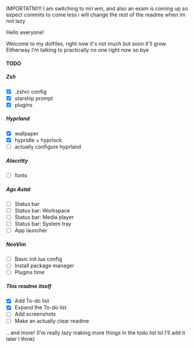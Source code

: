 IMPORTATN!!!!
I am switching to niri wm, and also an exam is coming up so expect commits to come less
i will change the rest of the readme when im not lazy


Hello everyone!

Welcome to my dotfiles, right now it's not much but soon it'll grow.
Eitherway I'm talking to practically no one right now so bye

#### TODO
##### Zsh
 - [x] .zshrc config
 - [x] starship prompt
 - [x] plugins
##### Hyprland
 - [x] wallpaper
 - [x] hypridle + hyprlock
 - [ ] actually configure hyprland
##### Alacritty
 - [ ] fonts
##### Ags Astal
 - [ ] Status bar
 - [ ] Status bar: Workspace
 - [ ] Status bar: Media player
 - [ ] Status bar: System tray
 - [ ] App launcher
##### NeoVim
 - [ ] Basic init.lua config
 - [ ] Install package manager
 - [ ] Plugins time
##### This readme itself
 - [x] Add To-do list
 - [x] Expand the To-do list
 - [ ] Add screenshots
 - [ ] Make an actually clear readme

.. and more! (I'm really lazy making more things in the todo list lol I'll add it later I think)
